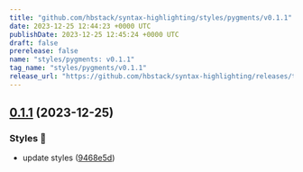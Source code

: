 ```yaml
---
title: "github.com/hbstack/syntax-highlighting/styles/pygments/v0.1.1"
date: 2023-12-25 12:44:23 +0000 UTC
publishDate: 2023-12-25 12:45:24 +0000 UTC
draft: false
prerelease: false
name: "styles/pygments: v0.1.1"
tag_name: "styles/pygments/v0.1.1"
release_url: "https://github.com/hbstack/syntax-highlighting/releases/tag/styles/pygments/v0.1.1"
---
```


## [0.1.1](https://github.com/hbstack/syntax-highlighting/compare/styles/pygments/v0.1.0...styles/pygments/v0.1.1) (2023-12-25)


### Styles 🎨

* update styles ([9468e5d](https://github.com/hbstack/syntax-highlighting/commit/9468e5d054f6c1775a1966bcf308506cebd2f804))
